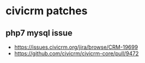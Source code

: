 # civicrm patches

## php7 mysql issue

* https://issues.civicrm.org/jira/browse/CRM-19699
* https://github.com/civicrm/civicrm-core/pull/9472
